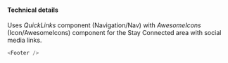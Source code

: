 #### Technical details
Uses <em>QuickLinks</em> component (Navigation/Nav) with <em>AwesomeIcons</em> (Icon/AwesomeIcons) component for the Stay Connected area with social media links.

```js
<Footer />
```